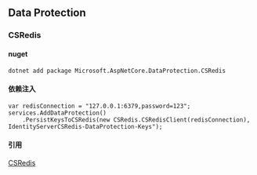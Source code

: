 ## Data Protection

### CSRedis

#### nuget

```
dotnet add package Microsoft.AspNetCore.DataProtection.CSRedis
```

#### 依赖注入

```
var redisConnection = "127.0.0.1:6379,password=123";
services.AddDataProtection()
    .PersistKeysToCSRedis(new CSRedis.CSRedisClient(redisConnection), IdentityServerCSRedis-DataProtection-Keys");
```

#### 引用

[CSRedis](https://github.com/2881099/csredis)